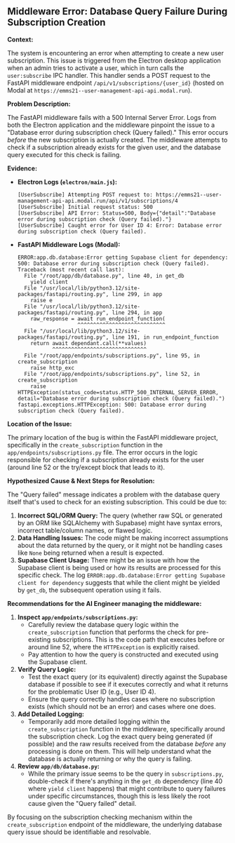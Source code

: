 ## Middleware Error: Database Query Failure During Subscription Creation

**Context:**

The system is encountering an error when attempting to create a new user subscription. This issue is triggered from the Electron desktop application when an admin tries to activate a user, which in turn calls the `user:subscribe` IPC handler. This handler sends a POST request to the FastAPI middleware endpoint `/api/v1/subscriptions/{user_id}` (hosted on Modal at `https://emms21--user-management-api-api.modal.run`).

**Problem Description:**

The FastAPI middleware fails with a 500 Internal Server Error. Logs from both the Electron application and the middleware pinpoint the issue to a "Database error during subscription check (Query failed)." This error occurs *before* the new subscription is actually created. The middleware attempts to check if a subscription already exists for the given user, and the database query executed for this check is failing.

**Evidence:**

*   **Electron Logs (`electron/main.js`):**
    ```
    [UserSubscribe] Attempting POST request to: https://emms21--user-management-api-api.modal.run/api/v1/subscriptions/4
    [UserSubscribe] Initial request status: 500
    [UserSubscribe] API Error: Status=500, Body={"detail":"Database error during subscription check (Query failed)."}
    [UserSubscribe] Caught error for User ID 4: Error: Database error during subscription check (Query failed).
    ```

*   **FastAPI Middleware Logs (Modal):**
    ```
    ERROR:app.db.database:Error getting Supabase client for dependency: 500: Database error during subscription check (Query failed).
    Traceback (most recent call last):
      File "/root/app/db/database.py", line 40, in get_db
        yield client
      File "/usr/local/lib/python3.12/site-packages/fastapi/routing.py", line 299, in app
        raise e
      File "/usr/local/lib/python3.12/site-packages/fastapi/routing.py", line 294, in app
        raw_response = await run_endpoint_function(
                       ^^^^^^^^^^^^^^^^^^^^^^^^^^^^
      File "/usr/local/lib/python3.12/site-packages/fastapi/routing.py", line 191, in run_endpoint_function
        return await dependant.call(**values)
               ^^^^^^^^^^^^^^^^^^^^^^^^^^^^^^
      File "/root/app/endpoints/subscriptions.py", line 95, in create_subscription
        raise http_exc
      File "/root/app/endpoints/subscriptions.py", line 52, in create_subscription
        raise HTTPException(status_code=status.HTTP_500_INTERNAL_SERVER_ERROR, detail="Database error during subscription check (Query failed).")
    fastapi.exceptions.HTTPException: 500: Database error during subscription check (Query failed).
    ```

**Location of the Issue:**

The primary location of the bug is within the FastAPI middleware project, specifically in the `create_subscription` function in the `app/endpoints/subscriptions.py` file. The error occurs in the logic responsible for checking if a subscription already exists for the user (around line 52 or the try/except block that leads to it).

**Hypothesized Cause & Next Steps for Resolution:**

The "Query failed" message indicates a problem with the database query itself that's used to check for an existing subscription. This could be due to:

1.  **Incorrect SQL/ORM Query:** The query (whether raw SQL or generated by an ORM like SQLAlchemy with Supabase) might have syntax errors, incorrect table/column names, or flawed logic.
2.  **Data Handling Issues:** The code might be making incorrect assumptions about the data returned by the query, or it might not be handling cases like `None` being returned when a result is expected.
3.  **Supabase Client Usage:** There might be an issue with how the Supabase client is being used or how its results are processed for this specific check. The log `ERROR:app.db.database:Error getting Supabase client for dependency` suggests that while the client might be yielded by `get_db`, the subsequent operation using it fails.

**Recommendations for the AI Engineer managing the middleware:**

1.  **Inspect `app/endpoints/subscriptions.py`:**
    *   Carefully review the database query logic within the `create_subscription` function that performs the check for pre-existing subscriptions. This is the code path that executes before or around line 52, where the `HTTPException` is explicitly raised.
    *   Pay attention to how the query is constructed and executed using the Supabase client.
2.  **Verify Query Logic:**
    *   Test the exact query (or its equivalent) directly against the Supabase database if possible to see if it executes correctly and what it returns for the problematic User ID (e.g., User ID 4).
    *   Ensure the query correctly handles cases where no subscription exists (which should not be an error) and cases where one does.
3.  **Add Detailed Logging:**
    *   Temporarily add more detailed logging within the `create_subscription` function in the middleware, specifically around the subscription check. Log the exact query being generated (if possible) and the raw results received from the database *before* any processing is done on them. This will help understand what the database is actually returning or why the query is failing.
4.  **Review `app/db/database.py`:**
    *   While the primary issue seems to be the query in `subscriptions.py`, double-check if there's anything in the `get_db` dependency (line 40 where `yield client` happens) that might contribute to query failures under specific circumstances, though this is less likely the root cause given the "Query failed" detail.

By focusing on the subscription checking mechanism within the `create_subscription` endpoint of the middleware, the underlying database query issue should be identifiable and resolvable.
